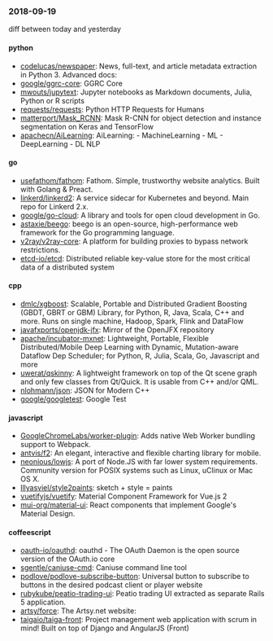 ### 2018-09-19
diff between today and yesterday

#### python
* [codelucas/newspaper](https://github.com/codelucas/newspaper): News, full-text, and article metadata extraction in Python 3. Advanced docs:
* [google/ggrc-core](https://github.com/google/ggrc-core): GGRC Core
* [mwouts/jupytext](https://github.com/mwouts/jupytext): Jupyter notebooks as Markdown documents, Julia, Python or R scripts
* [requests/requests](https://github.com/requests/requests): Python HTTP Requests for Humans 
* [matterport/Mask_RCNN](https://github.com/matterport/Mask_RCNN): Mask R-CNN for object detection and instance segmentation on Keras and TensorFlow
* [apachecn/AiLearning](https://github.com/apachecn/AiLearning): AiLearning:  - MachineLearning - ML - DeepLearning - DL NLP

#### go
* [usefathom/fathom](https://github.com/usefathom/fathom): Fathom. Simple, trustworthy website analytics. Built with Golang & Preact.
* [linkerd/linkerd2](https://github.com/linkerd/linkerd2): A service sidecar for Kubernetes and beyond. Main repo for Linkerd 2.x.
* [google/go-cloud](https://github.com/google/go-cloud): A library and tools for open cloud development in Go.
* [astaxie/beego](https://github.com/astaxie/beego): beego is an open-source, high-performance web framework for the Go programming language.
* [v2ray/v2ray-core](https://github.com/v2ray/v2ray-core): A platform for building proxies to bypass network restrictions.
* [etcd-io/etcd](https://github.com/etcd-io/etcd): Distributed reliable key-value store for the most critical data of a distributed system

#### cpp
* [dmlc/xgboost](https://github.com/dmlc/xgboost): Scalable, Portable and Distributed Gradient Boosting (GBDT, GBRT or GBM) Library, for Python, R, Java, Scala, C++ and more. Runs on single machine, Hadoop, Spark, Flink and DataFlow
* [javafxports/openjdk-jfx](https://github.com/javafxports/openjdk-jfx): Mirror of the OpenJFX repository
* [apache/incubator-mxnet](https://github.com/apache/incubator-mxnet): Lightweight, Portable, Flexible Distributed/Mobile Deep Learning with Dynamic, Mutation-aware Dataflow Dep Scheduler; for Python, R, Julia, Scala, Go, Javascript and more
* [uwerat/qskinny](https://github.com/uwerat/qskinny): A lightweight framework on top of the Qt scene graph and only few classes from Qt/Quick. It is usable from C++ and/or QML.
* [nlohmann/json](https://github.com/nlohmann/json): JSON for Modern C++
* [google/googletest](https://github.com/google/googletest): Google Test

#### javascript
* [GoogleChromeLabs/worker-plugin](https://github.com/GoogleChromeLabs/worker-plugin):  Adds native Web Worker bundling support to Webpack.
* [antvis/f2](https://github.com/antvis/f2): An elegant, interactive and flexible charting library for mobile.
* [neonious/lowjs](https://github.com/neonious/lowjs): A port of Node.JS with far lower system requirements. Community version for POSIX systems such as Linux, uClinux or Mac OS X.
* [lllyasviel/style2paints](https://github.com/lllyasviel/style2paints): sketch + style = paints 
* [vuetifyjs/vuetify](https://github.com/vuetifyjs/vuetify): Material Component Framework for Vue.js 2
* [mui-org/material-ui](https://github.com/mui-org/material-ui): React components that implement Google's Material Design.

#### coffeescript
* [oauth-io/oauthd](https://github.com/oauth-io/oauthd): oauthd - The OAuth Daemon is the open source version of the OAuth.io core
* [sgentle/caniuse-cmd](https://github.com/sgentle/caniuse-cmd): Caniuse command line tool
* [podlove/podlove-subscribe-button](https://github.com/podlove/podlove-subscribe-button): Universal button to subscribe to buttons in the desired podcast client or player website
* [rubykube/peatio-trading-ui](https://github.com/rubykube/peatio-trading-ui): Peatio trading UI extracted as separate Rails 5 application.
* [artsy/force](https://github.com/artsy/force): The Artsy.net website:
* [taigaio/taiga-front](https://github.com/taigaio/taiga-front): Project management web application with scrum in mind! Built on top of Django and AngularJS (Front)
